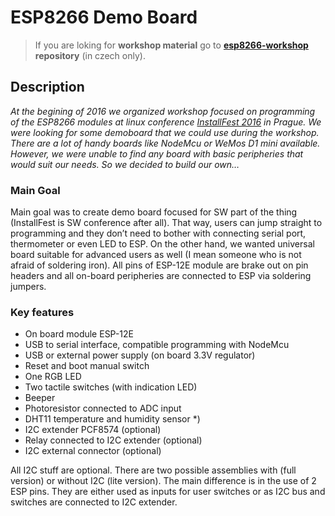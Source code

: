 # ESP8266 Demo Board

> If you are loking for **workshop material** go to **[esp8266-workshop](https://github.com/bastlirna/esp8266-workshop) repository** (in czech only).

## Description

*At the begining of 2016 we organized workshop focused on programming of the ESP8266 modules at linux conference [InstallFest 2016](http://installfest.cz/if16/) in Prague. We were looking for some demoboard that we could use during the workshop. There are a lot of handy boards like NodeMcu or WeMos D1 mini available. However, we were unable to find any board with basic peripheries that would suit our needs. So we decided to build our own…*

### Main Goal

Main goal was to create demo board focused for SW part of the thing (InstallFest is SW conference after all). That way, users can jump straight to programming and they don’t need to bother with connecting serial port, thermometer or even LED to ESP. On the other hand, we wanted universal board suitable for advanced users as well (I mean someone who is not afraid of soldering iron). All pins of ESP-12E module are brake out on pin headers and all on-board peripheries are connected to ESP via soldering jumpers.

### Key features

-	On board module ESP-12E
-	USB to serial interface, compatible programming with NodeMcu
-	USB or external power supply (on board 3.3V regulator)
-	Reset and boot manual switch
-	One RGB LED
-	Two tactile switches (with indication LED)
-	Beeper
-	Photoresistor connected to ADC input
-	DHT11 temperature and humidity sensor *)
-	I2C extender PCF8574 (optional)
-	Relay connected to I2C extender (optional)
-	I2C external connector (optional)

All I2C stuff are optional. There are two possible assemblies with (full version) or without I2C (lite version). The main difference is in the use of 2 ESP pins. They are either used as inputs for user switches or as I2C bus and switches are connected to I2C extender.
